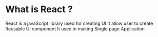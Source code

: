 # What is React ?

React is a javaScript library used for creating UI
It allow user to create Reusable UI component
It used in making Single page Application
